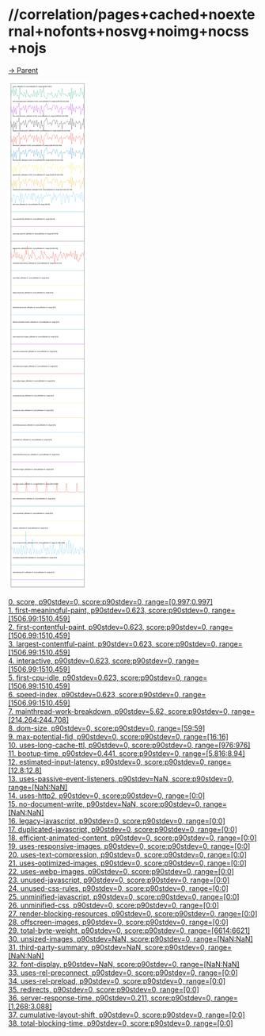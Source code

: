 
# //correlation/pages+cached+noexternal+nofonts+nosvg+noimg+nocss+nojs

[→ Parent](../..)

![PLOT: correlation](./correlation.svg)

[0. score, p90stdev=0, score:p90stdev=0, range=[0.997:0.997]](../../meta/score/samples/pages+cached+noexternal+nofonts+nosvg+noimg+nocss+nojs)  
[1. first-meaningful-paint, p90stdev=0.623, score:p90stdev=0, range=[1506.99:1510.459]](../../first-meaningful-paint/samples/pages+cached+noexternal+nofonts+nosvg+noimg+nocss+nojs/)  
[2. first-contentful-paint, p90stdev=0.623, score:p90stdev=0, range=[1506.99:1510.459]](../../first-contentful-paint/samples/pages+cached+noexternal+nofonts+nosvg+noimg+nocss+nojs/)  
[3. largest-contentful-paint, p90stdev=0.623, score:p90stdev=0, range=[1506.99:1510.459]](../../largest-contentful-paint/samples/pages+cached+noexternal+nofonts+nosvg+noimg+nocss+nojs/)  
[4. interactive, p90stdev=0.623, score:p90stdev=0, range=[1506.99:1510.459]](../../interactive/samples/pages+cached+noexternal+nofonts+nosvg+noimg+nocss+nojs/)  
[5. first-cpu-idle, p90stdev=0.623, score:p90stdev=0, range=[1506.99:1510.459]](../../first-cpu-idle/samples/pages+cached+noexternal+nofonts+nosvg+noimg+nocss+nojs/)  
[6. speed-index, p90stdev=0.623, score:p90stdev=0, range=[1506.99:1510.459]](../../speed-index/samples/pages+cached+noexternal+nofonts+nosvg+noimg+nocss+nojs/)  
[7. mainthread-work-breakdown, p90stdev=5.62, score:p90stdev=0, range=[214.264:244.708]](../../mainthread-work-breakdown/samples/pages+cached+noexternal+nofonts+nosvg+noimg+nocss+nojs/)  
[8. dom-size, p90stdev=0, score:p90stdev=0, range=[59:59]](../../dom-size/samples/pages+cached+noexternal+nofonts+nosvg+noimg+nocss+nojs/)  
[9. max-potential-fid, p90stdev=0, score:p90stdev=0, range=[16:16]](../../max-potential-fid/samples/pages+cached+noexternal+nofonts+nosvg+noimg+nocss+nojs/)  
[10. uses-long-cache-ttl, p90stdev=0, score:p90stdev=0, range=[976:976]](../../uses-long-cache-ttl/samples/pages+cached+noexternal+nofonts+nosvg+noimg+nocss+nojs/)  
[11. bootup-time, p90stdev=0.441, score:p90stdev=0, range=[5.816:8.94]](../../bootup-time/samples/pages+cached+noexternal+nofonts+nosvg+noimg+nocss+nojs/)  
[12. estimated-input-latency, p90stdev=0, score:p90stdev=0, range=[12.8:12.8]](../../estimated-input-latency/samples/pages+cached+noexternal+nofonts+nosvg+noimg+nocss+nojs/)  
[13. uses-passive-event-listeners, p90stdev=NaN, score:p90stdev=0, range=[NaN:NaN]](../../uses-passive-event-listeners/samples/pages+cached+noexternal+nofonts+nosvg+noimg+nocss+nojs/)  
[14. uses-http2, p90stdev=0, score:p90stdev=0, range=[0:0]](../../uses-http2/samples/pages+cached+noexternal+nofonts+nosvg+noimg+nocss+nojs/)  
[15. no-document-write, p90stdev=NaN, score:p90stdev=0, range=[NaN:NaN]](../../no-document-write/samples/pages+cached+noexternal+nofonts+nosvg+noimg+nocss+nojs/)  
[16. legacy-javascript, p90stdev=0, score:p90stdev=0, range=[0:0]](../../legacy-javascript/samples/pages+cached+noexternal+nofonts+nosvg+noimg+nocss+nojs/)  
[17. duplicated-javascript, p90stdev=0, score:p90stdev=0, range=[0:0]](../../duplicated-javascript/samples/pages+cached+noexternal+nofonts+nosvg+noimg+nocss+nojs/)  
[18. efficient-animated-content, p90stdev=0, score:p90stdev=0, range=[0:0]](../../efficient-animated-content/samples/pages+cached+noexternal+nofonts+nosvg+noimg+nocss+nojs/)  
[19. uses-responsive-images, p90stdev=0, score:p90stdev=0, range=[0:0]](../../uses-responsive-images/samples/pages+cached+noexternal+nofonts+nosvg+noimg+nocss+nojs/)  
[20. uses-text-compression, p90stdev=0, score:p90stdev=0, range=[0:0]](../../uses-text-compression/samples/pages+cached+noexternal+nofonts+nosvg+noimg+nocss+nojs/)  
[21. uses-optimized-images, p90stdev=0, score:p90stdev=0, range=[0:0]](../../uses-optimized-images/samples/pages+cached+noexternal+nofonts+nosvg+noimg+nocss+nojs/)  
[22. uses-webp-images, p90stdev=0, score:p90stdev=0, range=[0:0]](../../uses-webp-images/samples/pages+cached+noexternal+nofonts+nosvg+noimg+nocss+nojs/)  
[23. unused-javascript, p90stdev=0, score:p90stdev=0, range=[0:0]](../../unused-javascript/samples/pages+cached+noexternal+nofonts+nosvg+noimg+nocss+nojs/)  
[24. unused-css-rules, p90stdev=0, score:p90stdev=0, range=[0:0]](../../unused-css-rules/samples/pages+cached+noexternal+nofonts+nosvg+noimg+nocss+nojs/)  
[25. unminified-javascript, p90stdev=0, score:p90stdev=0, range=[0:0]](../../unminified-javascript/samples/pages+cached+noexternal+nofonts+nosvg+noimg+nocss+nojs/)  
[26. unminified-css, p90stdev=0, score:p90stdev=0, range=[0:0]](../../unminified-css/samples/pages+cached+noexternal+nofonts+nosvg+noimg+nocss+nojs/)  
[27. render-blocking-resources, p90stdev=0, score:p90stdev=0, range=[0:0]](../../render-blocking-resources/samples/pages+cached+noexternal+nofonts+nosvg+noimg+nocss+nojs/)  
[28. offscreen-images, p90stdev=0, score:p90stdev=0, range=[0:0]](../../offscreen-images/samples/pages+cached+noexternal+nofonts+nosvg+noimg+nocss+nojs/)  
[29. total-byte-weight, p90stdev=0, score:p90stdev=0, range=[6614:6621]](../../total-byte-weight/samples/pages+cached+noexternal+nofonts+nosvg+noimg+nocss+nojs/)  
[30. unsized-images, p90stdev=NaN, score:p90stdev=0, range=[NaN:NaN]](../../unsized-images/samples/pages+cached+noexternal+nofonts+nosvg+noimg+nocss+nojs/)  
[31. third-party-summary, p90stdev=NaN, score:p90stdev=0, range=[NaN:NaN]](../../third-party-summary/samples/pages+cached+noexternal+nofonts+nosvg+noimg+nocss+nojs/)  
[32. font-display, p90stdev=NaN, score:p90stdev=0, range=[NaN:NaN]](../../font-display/samples/pages+cached+noexternal+nofonts+nosvg+noimg+nocss+nojs/)  
[33. uses-rel-preconnect, p90stdev=0, score:p90stdev=0, range=[0:0]](../../uses-rel-preconnect/samples/pages+cached+noexternal+nofonts+nosvg+noimg+nocss+nojs/)  
[34. uses-rel-preload, p90stdev=0, score:p90stdev=0, range=[0:0]](../../uses-rel-preload/samples/pages+cached+noexternal+nofonts+nosvg+noimg+nocss+nojs/)  
[35. redirects, p90stdev=0, score:p90stdev=0, range=[0:0]](../../redirects/samples/pages+cached+noexternal+nofonts+nosvg+noimg+nocss+nojs/)  
[36. server-response-time, p90stdev=0.211, score:p90stdev=0, range=[1.268:3.088]](../../server-response-time/samples/pages+cached+noexternal+nofonts+nosvg+noimg+nocss+nojs/)  
[37. cumulative-layout-shift, p90stdev=0, score:p90stdev=0, range=[0:0]](../../cumulative-layout-shift/samples/pages+cached+noexternal+nofonts+nosvg+noimg+nocss+nojs/)  
[38. total-blocking-time, p90stdev=0, score:p90stdev=0, range=[0:0]](../../total-blocking-time/samples/pages+cached+noexternal+nofonts+nosvg+noimg+nocss+nojs/)  
